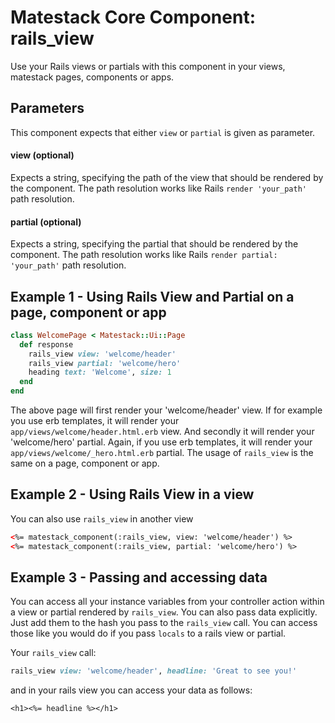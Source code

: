 # Matestack Core Component: rails_view

Use your Rails views or partials with this component in your views, matestack pages, components or apps.

## Parameters

This component expects that either `view` or `partial` is given as parameter.

#### view (optional)
Expects a string, specifying the path of the view that should be rendered by the component.
The path resolution works like Rails `render 'your_path'` path resolution.

#### partial (optional)
Expects a string, specifying the partial that should be rendered by the component.
The path resolution works like Rails `render partial: 'your_path'` path resolution.

## Example 1 - Using Rails View and Partial on a page, component or app

```ruby
class WelcomePage < Matestack::Ui::Page
  def response
    rails_view view: 'welcome/header'
    rails_view partial: 'welcome/hero'
    heading text: 'Welcome', size: 1
  end
end
```

The above page will first render your 'welcome/header' view.
If for example you use erb templates, it will render your `app/views/welcome/header.html.erb` view.
And secondly it will render your 'welcome/hero' partial.
Again, if you use erb templates, it will render your `app/views/welcome/_hero.html.erb` partial.
The usage of `rails_view` is the same on a page, component or app.


## Example 2 - Using Rails View in a view

You can also use `rails_view` in another view

```html
<%= matestack_component(:rails_view, view: 'welcome/header') %>
<%= matestack_component(:rails_view, partial: 'welcome/hero') %>
```

## Example 3 - Passing and accessing data

You can access all your instance variables from your controller action within a view or partial rendered by `rails_view`.
You can also pass data explicitly. Just add them to the hash you pass to the `rails_view` call.
You can access those like you would do if you pass `locals` to a rails view or partial.

Your `rails_view` call:
```ruby
rails_view view: 'welcome/header', headline: 'Great to see you!'
```

and in your rails view you can access your data as follows:
```
<h1><%= headline %></h1>
```
